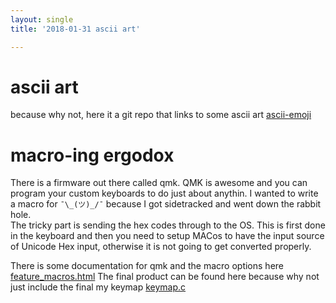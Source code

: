 ```yaml
---
layout: single
title: '2018-01-31 ascii art'

---
```


# ascii art 
because why not, here it a git repo that links to some ascii art 
[ascii-emoji](https://github.com/dysfunc/ascii-emoji/ "ascii-emoji")

# macro-ing ergodox
There is a firmware out there called qmk.  QMK is awesome and you can program your custom keyboards to do just about anythin.   I wanted to write a macro for `¯\_(ツ)_/¯` because I got sidetracked and went down the rabbit hole.  
The tricky part is sending the hex codes through to the OS.  This is first done in the keyboard and then you need to setup MACos to have the input source of Unicode Hex input, otherwise it is not going to get converted properly.

There is some documentation for qmk and the macro options here [feature_macros.html](https://docs.qmk.fm/feature_macros.html "feature_macros.html")
The final product can be found here because why not just include the final
my keymap
[keymap.c](https://raw.githubusercontent.com/ridingintraffic/qmk_firmware/master/keyboards/ergodox_ez/keymaps/fettis/keymap.c "keymap.c")   



